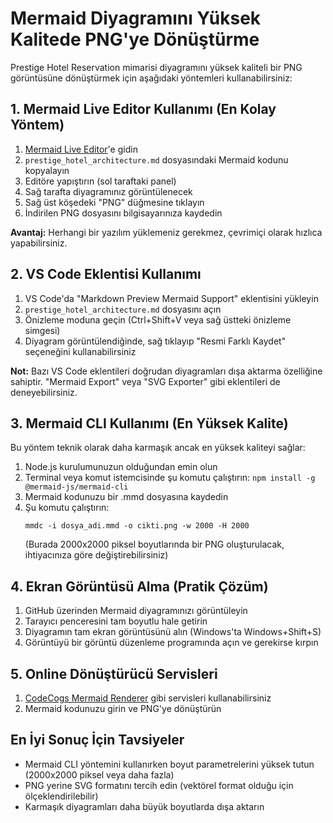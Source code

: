 # Mermaid Diyagramını Yüksek Kalitede PNG'ye Dönüştürme

Prestige Hotel Reservation mimarisi diyagramını yüksek kaliteli bir PNG görüntüsüne dönüştürmek için aşağıdaki yöntemleri kullanabilirsiniz:

## 1. Mermaid Live Editor Kullanımı (En Kolay Yöntem)

1. [Mermaid Live Editor](https://mermaid.live/)'e gidin
2. `prestige_hotel_architecture.md` dosyasındaki Mermaid kodunu kopyalayın
3. Editöre yapıştırın (sol taraftaki panel)
4. Sağ tarafta diyagramınız görüntülenecek
5. Sağ üst köşedeki "PNG" düğmesine tıklayın
6. İndirilen PNG dosyasını bilgisayarınıza kaydedin

**Avantaj:** Herhangi bir yazılım yüklemeniz gerekmez, çevrimiçi olarak hızlıca yapabilirsiniz.

## 2. VS Code Eklentisi Kullanımı

1. VS Code'da "Markdown Preview Mermaid Support" eklentisini yükleyin
2. `prestige_hotel_architecture.md` dosyasını açın
3. Önizleme moduna geçin (Ctrl+Shift+V veya sağ üstteki önizleme simgesi)
4. Diyagram görüntülendiğinde, sağ tıklayıp "Resmi Farklı Kaydet" seçeneğini kullanabilirsiniz

**Not:** Bazı VS Code eklentileri doğrudan diyagramları dışa aktarma özelliğine sahiptir. "Mermaid Export" veya "SVG Exporter" gibi eklentileri de deneyebilirsiniz.

## 3. Mermaid CLI Kullanımı (En Yüksek Kalite)

Bu yöntem teknik olarak daha karmaşık ancak en yüksek kaliteyi sağlar:

1. Node.js kurulumunuzun olduğundan emin olun
2. Terminal veya komut istemcisinde şu komutu çalıştırın: `npm install -g @mermaid-js/mermaid-cli`
3. Mermaid kodunuzu bir .mmd dosyasına kaydedin
4. Şu komutu çalıştırın:
   ```
   mmdc -i dosya_adi.mmd -o cikti.png -w 2000 -H 2000
   ```
   (Burada 2000x2000 piksel boyutlarında bir PNG oluşturulacak, ihtiyacınıza göre değiştirebilirsiniz)

## 4. Ekran Görüntüsü Alma (Pratik Çözüm)

1. GitHub üzerinden Mermaid diyagramınızı görüntüleyin
2. Tarayıcı penceresini tam boyutlu hale getirin
3. Diyagramın tam ekran görüntüsünü alın (Windows'ta Windows+Shift+S)
4. Görüntüyü bir görüntü düzenleme programında açın ve gerekirse kırpın

## 5. Online Dönüştürücü Servisleri

1. [CodeCogs Mermaid Renderer](https://mermaid.codecogs.com/) gibi servisleri kullanabilirsiniz
2. Mermaid kodunuzu girin ve PNG'ye dönüştürün

## En İyi Sonuç İçin Tavsiyeler

- Mermaid CLI yöntemini kullanırken boyut parametrelerini yüksek tutun (2000x2000 piksel veya daha fazla)
- PNG yerine SVG formatını tercih edin (vektörel format olduğu için ölçeklendirilebilir)
- Karmaşık diyagramları daha büyük boyutlarda dışa aktarın 